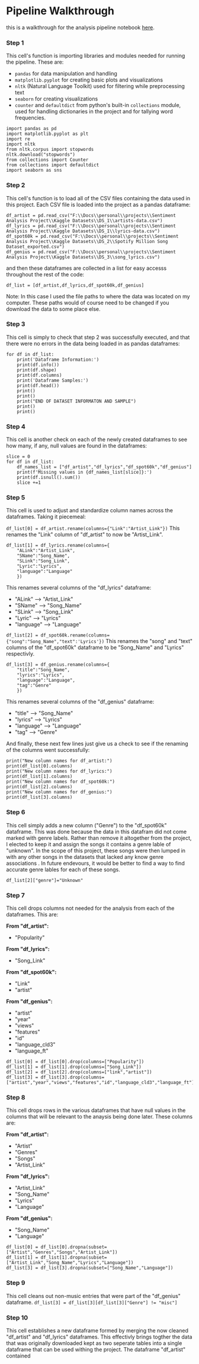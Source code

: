 # Pipeline Walkthrough
this is a walkthrough for the analysis pipeline notebook [here](link). 

### Step 1
This cell's function is importing libraries and modules needed for running the pipeline. These are:
- `pandas` for data manipulation and handling
- `matplotlib.pyplot` for creating basic plots and visualizations
- `nltk` (Natural Language Toolkit) used for filtering while preprocessing text
- `seaborn` for creating visualizations
- `counter` and `defaultdict` from python's built-in `collections` module, used for handling dictionaries in the project and for tallying word frequencies.

```
import pandas as pd
import matplotlib.pyplot as plt
import re
import nltk
from nltk.corpus import stopwords
nltk.download("stopwords")
from collections import Counter
from collections import defaultdict
import seaborn as sns
```

### Step 2
This cell's function is to load all of the CSV files containing the data used in this project.
Each CSV file is loaded into the project as a pandas dataframe:
```
df_artist = pd.read_csv("F:\\Docs\\personal\\projects\\Sentiment Analysis Project\\Kaggle Datasets\\DS_1\\artists-data.csv")
df_lyrics = pd.read_csv("F:\\Docs\\personal\\projects\\Sentiment Analysis Project\\Kaggle Datasets\\DS_1\\lyrics-data.csv")
df_spot60k = pd.read_csv("F:\\Docs\\personal\\projects\\Sentiment Analysis Project\\Kaggle Datasets\\DS_2\\Spotify Million Song Dataset_exported.csv")
df_genius = pd.read_csv("F:\\Docs\\personal\\projects\\Sentiment Analysis Project\\Kaggle Datasets\\DS_3\\song_lyrics.csv")
```

and then these dataframes are collected in a list for easy accesss throughout the rest of the code:
```
df_list = [df_artist,df_lyrics,df_spot60k,df_genius]
```
Note: In this case I used the file paths to where the data was located on my computer. These paths would of course need to be changed if you download the data to some place else.

### Step 3
This cell is simply to check that step 2 was successfully executed, and that there were no errors in the data being loaded in as pandas dataframes:
```
for df in df_list:
	print('Dataframe Information:')
	print(df.info())
	print(df.shape)
	print(df.columns)
	print('Dataframe Samples:')
	print(df.head())
	print()
	print()
	print("END OF DATASET INFORMATON AND SAMPLE")
	print()
	print()
```
### Step 4
This cell is another check on each of the newly created dataframes to see how many, if any, null values are found in the dataframes:
```
slice = 0
for df in df_list:
	df_names_list = ["df_artist","df_lyrics","df_spot60k","df_genius"]
	print(f'Missing values in {df_names_list[slice]}:')
	print(df.isnull().sum())
	slice +=1
```
### Step 5
This cell is used to adjust and standardize column names across the dataframes. Taking it piecemeal:

`df_list[0] = df_artist.rename(columns={"Link":"Artist_Link"})`
This renames the "Link" column of "df_artist" to now be "Artist_Link".

```
df_list[1] = df_lyrics.rename(columns={
	"ALink":"Artist_Link",
	"SName":"Song_Name",
	"SLink":"Song_Link",
	"Lyric":"Lyrics",
	"language":"Language"
	})
```
This renames several columns of the "df_lyrics" dataframe:
- "ALink" --> "Artist_Link"
- "SName" --> "Song_Name"
- "SLink" --> "Song_Link"
- "Lyric" --> "Lyrics"
- "language" --> "Language"

`df_list[2] = df_spot60k.rename(columns={"song":"Song_Name","text":'Lyrics'})`
This renames the "song" and "text" columns of the "df_spot60k" dataframe to be "Song_Name" and "Lyrics" respectivly.

```
df_list[3] = df_genius.rename(columns={
	"title":"Song_Name",
	"lyrics":"Lyrics",
	"language":"Language",
	"tag":"Genre"
	})
```
This renames several columns of the "df_genius" dataframe:
- "title" --> "Song_Name"
- "lyrics" --> "Lyrics"
- "language" --> "Language"
- "tag" --> "Genre"

And finally, these next few lines just give us a check to see if the renaming of the columns went successfully:
```
print("New column names for df_artist:")
print(df_list[0].columns)
print("New column names for df_lyrics:")
print(df_list[1].columns)
print("New column names for df_spot60k:")
print(df_list[2].columns)
print("New column names for df_genius:")
print(df_list[3].columns)
```

### Step 6
This cell simply adds a new column ("Genre") to the "df_spot60k" dataframe. This was done because the data in this datafram did not come marked with genre labels. Rather than remove it altogether from the project, I elected to keep it and assign the songs it contains a genre lable of "unknown". In the scope of this project, these songs were then lumped in with any other songs in the datasets that lacked any know genre associations . In future endevours, it would be better to find a way to find accurate genre lables for each of these songs.

`df_list[2]["genre"]="Unknown"`

### Step 7
This cell drops columns not needed for the analysis from each of the dataframes. This are:

**From "df_artist":**
- "Popularity"

**From "df_lyrics":**
- "Song_Link"

**From "df_spot60k":**
- "Link"
- "artist"

**From "df_genius":**
- "artist"
- "year"
- "views"
- "features"
- "id"
- "language_cld3"
- "language_ft"

```
df_list[0] = df_list[0].drop(columns=["Popularity"])
df_list[1] = df_list[1].drop(columns=["Song_Link"])
df_list[2] = df_list[2].drop(columns=["link","artist"])
df_list[3] = df_list[3].drop(columns=["artist","year","views","features","id","language_cld3","language_ft"])
```

### Step 8
This cell drops rows in the various dataframes that have null values in the columns that will be relevant to the anaysis being done later. These columns are:

**From "df_artist":**
- "Artist"
- "Genres"
- "Songs"
- "Artist_Link"

**From "df_lyrics":**
- "Artist_Link"
- "Song_Name"
- "Lyrics"
- "Language"

**From "df_genius":**
- "Song_Name"
- "Language"

```
df_list[0] = df_list[0].dropna(subset=["Artist","Genres","Songs","Artist_Link"])
df_list[1] = df_list[1].dropna(subset=["Artist_Link","Song_Name","Lyrics","Language"])
df_list[3] = df_list[3].dropna(subset=["Song_Name","Language"])
```

### Step 9
This cell cleans out non-music entries that were part of the "df_genius" dataframe.
`df_list[3] = df_list[3][df_list[3]["Genre"] != "misc"]`

### Step 10
This cell establishes a new dataframe formed by merging the now cleaned "df_artist" and "df_lyrics" dataframes. This effectivly brings togther the data that was originally downloaded kept as two seperate tables into a single dataframe that can be used withing the project. The dataframe "df_artist" contained 
